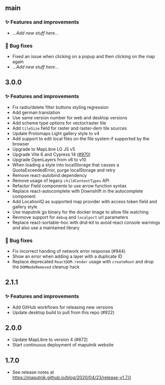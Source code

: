 ## main

### ✨ Features and improvements
- _...Add new stuff here..._

### 🐞 Bug fixes

- Fixed an issue when clicking on a popup and then clicking on the map again
- _...Add new stuff here..._

## 3.0.0

### ✨ Features and improvements
- Fix radio/delete filter buttons styling regression
- Add german translation
- Use same version number for web and desktop versions
- Add scheme type options for vector/raster tile
- Add `tileSize` field for raster and raster-dem tile sources
- Update Protomaps Light gallery style to v4
- Add support to edit local files on the file system if supported by the browser
- Upgrade to MapLibre LG JS v5
- Upgrade Vite 6 and Cypress 14 ([#970](https://github.com/maplibre/maputnik/pull/970))
- Upgrade OpenLayers from v6 to v10
- When loading a style into localStorage that causes a QuotaExceededError, purge localStorage and retry
- Remove react-autobind dependency
- Remove usage of legacy `childContextTypes` API
- Refactor Field components to use arrow function syntax
- Replace react-autocomplete with Downshift in the autocomplete component
- Add LocationIQ as supported map provider with access token field and gallery style
- Use maputnik go binary for the docker image to allow file watching
- Revmove support for `debug` and `localport` url parameters
- Replace react-sortable-hoc with dnd-kit to avoid react console warnings and also use a maintained library

### 🐞 Bug fixes

- Fix incorrect handing of network error response (#944)
- Show an error when adding a layer with a duplicate ID
- Replace deprecated `ReactDOM.render` usage with `createRoot` and drop the
  `DOMNodeRemoved` cleanup hack

## 2.1.1

### ✨ Features and improvements

- Add GitHub workflows for releasing new versions
- Update desktop build to pull from this repo (#922)

## 2.0.0

- Update MapLibre to version 4 (#872)
- Start continuous deployment of maputnik website

## 1.7.0

- See release notes at https://maputnik.github.io/blog/2020/04/23/release-v1.7.0

